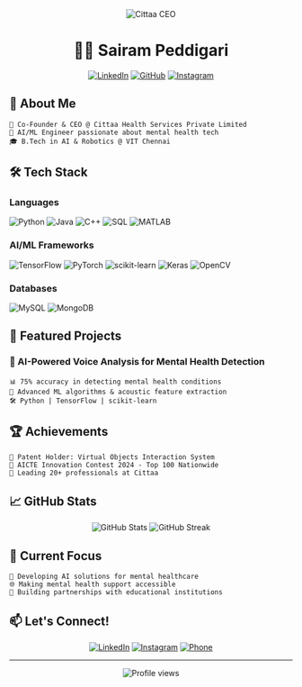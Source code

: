 <div align="center">
  <img src="https://img.shields.io/badge/Cittaa-CEO-blue?style=for-the-badge" alt="Cittaa CEO"/>
  
  # 👨‍💻 Sairam Peddigari
  
  [![LinkedIn](https://img.shields.io/badge/LinkedIn-0077B5?style=for-the-badge&logo=linkedin&logoColor=white)](https://www.linkedin.com/in/sairam-peddigari/)
  [![GitHub](https://img.shields.io/badge/GitHub-100000?style=for-the-badge&logo=github&logoColor=white)](https://github.com/Sairamsparks2003)
  [![Instagram](https://img.shields.io/badge/Instagram-E4405F?style=for-the-badge&logo=instagram&logoColor=white)](https://www.instagram.com/sairam.cittaa/)
</div>

## 🚀 About Me
```text
🎯 Co-Founder & CEO @ Cittaa Health Services Private Limited
🔬 AI/ML Engineer passionate about mental health tech
🎓 B.Tech in AI & Robotics @ VIT Chennai
```

## 🛠️ Tech Stack
### Languages
![Python](https://img.shields.io/badge/Python-3776AB?style=for-the-badge&logo=python&logoColor=white)
![Java](https://img.shields.io/badge/Java-ED8B00?style=for-the-badge&logo=openjdk&logoColor=white)
![C++](https://img.shields.io/badge/C%2B%2B-00599C?style=for-the-badge&logo=c%2B%2B&logoColor=white)
![SQL](https://img.shields.io/badge/SQL-4479A1?style=for-the-badge&logo=mysql&logoColor=white)
![MATLAB](https://img.shields.io/badge/MATLAB-0076A8?style=for-the-badge&logo=mathworks&logoColor=white)

### AI/ML Frameworks
![TensorFlow](https://img.shields.io/badge/TensorFlow-FF6F00?style=for-the-badge&logo=tensorflow&logoColor=white)
![PyTorch](https://img.shields.io/badge/PyTorch-EE4C2C?style=for-the-badge&logo=pytorch&logoColor=white)
![scikit-learn](https://img.shields.io/badge/scikit--learn-F7931E?style=for-the-badge&logo=scikit-learn&logoColor=white)
![Keras](https://img.shields.io/badge/Keras-D00000?style=for-the-badge&logo=keras&logoColor=white)
![OpenCV](https://img.shields.io/badge/OpenCV-5C3EE8?style=for-the-badge&logo=opencv&logoColor=white)

### Databases
![MySQL](https://img.shields.io/badge/MySQL-4479A1?style=for-the-badge&logo=mysql&logoColor=white)
![MongoDB](https://img.shields.io/badge/MongoDB-47A248?style=for-the-badge&logo=mongodb&logoColor=white)

## 🌟 Featured Projects

### 🎯 AI-Powered Voice Analysis for Mental Health Detection
```text
📊 75% accuracy in detecting mental health conditions
🔬 Advanced ML algorithms & acoustic feature extraction
🛠️ Python | TensorFlow | scikit-learn
```

## 🏆 Achievements
```text
📜 Patent Holder: Virtual Objects Interaction System
🏅 AICTE Innovation Contest 2024 - Top 100 Nationwide
👥 Leading 20+ professionals at Cittaa
```

## 📈 GitHub Stats

<div align="center">
  <img src="https://github-readme-stats.vercel.app/api?username=Sairamsparks2003&show_icons=true&theme=radical" alt="GitHub Stats"/>
  <img src="https://github-readme-streak-stats.herokuapp.com/?user=Sairamsparks2003&theme=radical" alt="GitHub Streak"/>
</div>

## 🎯 Current Focus
```text
🧠 Developing AI solutions for mental healthcare
🌐 Making mental health support accessible
🤝 Building partnerships with educational institutions
```

## 📫 Let's Connect!
<div align="center">
  
[![LinkedIn](https://img.shields.io/badge/Connect%20on%20LinkedIn-0077B5?style=for-the-badge&logo=linkedin&logoColor=white)](https://www.linkedin.com/in/sairam-peddigari/)
[![Instagram](https://img.shields.io/badge/Follow%20on%20Instagram-E4405F?style=for-the-badge&logo=instagram&logoColor=white)](https://www.instagram.com/sairam.cittaa/)
[![Phone](https://img.shields.io/badge/Call%20Me-00C300?style=for-the-badge&logo=whatsapp&logoColor=white)](tel:+918121053555)

</div>

---
<div align="center">
  <img src="https://komarev.com/ghpvc/?username=Sairamsparks2003&color=blueviolet&style=flat-square" alt="Profile views"/>
</div>
